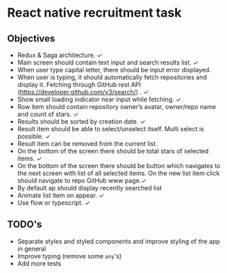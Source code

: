 # React native recruitment task

## Objectives

- Redux & Saga architecture. ✓
- Main screen should contain text input and search results list. ✓
- When user type capital letter, there should be input error displayed.
- When user is typing, it should automatically fetch repositories and display it. Fetching through GitHub rest API (https://developer.github.com/v3/search/) . ✓
- Show small loading indicator near input while fetching. ✓
- Row item should contain repository owner’s avatar, owner/repo name and count of stars. ✓
- Results should be sorted by creation date. ✓
- Result item should be able to select/unselect itself. Multi select is possible. ✓
- Result item can be removed from the current list.
- On the bottom of the screen there should be total stars of selected items. ✓
- On the bottom of the screen there should be button which navigates to the next screen with list of all selected items. On the new list item click should navigate to repo GitHub www page.✓
- By default ap should display recently searched list
- Animate list item on appear. ✓
- Use flow or typescript. ✓

## TODO's

- Separate styles and styled components and improve styling of the app in general
- Improve typing (remove some `any`'s)
- Add more tests
